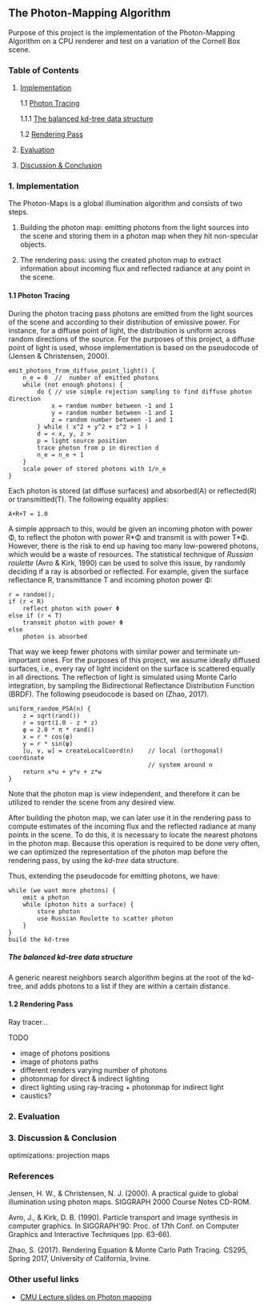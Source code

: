 ## The Photon-Mapping Algorithm

Purpose of this project is the implementation of the Photon-Mapping Algorithm on
a CPU renderer and test on a variation of the Cornell Box scene.

### Table of Contents

1. [Implementation](#1-implementation)

    1.1 [Photon Tracing](#11-photon-tracing)

    1.1.1 [The balanced kd-tree data structure](#the-balanced-kd-tree-data-structure)

    1.2 [Rendering Pass](#12-rendering-pass)

2. [Evaluation](#evaluation)

3. [Discussion & Conclusion](#discussion-&-conclusion)

### 1. Implementation

The Photon-Maps is a global illumination algorithm and consists of two steps.

1. Building the photon map: emitting photons from the light sources into the
   scene and storing them in a photon map when they hit non-specular objects. 

2. The rendering pass: using the created photon map to extract information about
   incoming flux and reflected radiance at any point in the scene.

#### 1.1 Photon Tracing

During the photon tracing pass photons are emitted from the light sources of
the scene and according to their distribution of emissive power. For instance,
for a diffuse point of light, the distribution is uniform across random
directions of the source. For the purposes of this project, a
diffuse point of light is used, whose implementation is based on the pseudocode
of (Jensen & Christensen, 2000).

```
emit_photons_from_diffuse_point_light() {
    n_e = 0  //  number of emitted photons
    while (not enough photons) {
        do { // use simple rejection sampling to find diffuse photon direction
            x = random number between -1 and 1
            y = random number between -1 and 1
            z = random number between -1 and 1
        } while ( x^2 + y^2 + z^2 > 1 )
        d = < x, y, z >
        p = light source position
        trace photon from p in direction d
        n_e = n_e + 1
    }
    scale power of stored photons with 1/n_e
}
```

Each photon is stored (at diffuse surfaces) and absorbed(A) or reflected(R) or
transmitted(T). The following equality applies:

    A+R+T = 1.0

A simple approach to this, would be given an incoming photon with power Φ, to
reflect the photon with power R\*Φ and transmit is with power T\*Φ.  However,
there is the risk to end up having too many low-powered photons, which would be
a waste of resources. The statistical technique of *Russian roulette* (Avro &
Kirk, 1990) can be used to solve this issue, by randomly deciding if a ray is
absorbed or reflected. For example, given the surface reflectance R,
transmittance T and incoming photon power Φ:

```
r = random();
if (r < R)
    reflect photon with power Φ
else if (r < T)
    transmit photon with power Φ
else
    photon is absorbed
```

That way we keep fewer photons with similar power and terminate un-important
ones. For the purposes of this project, we assume ideally diffused surfaces,
i.e., every ray of light incident on the surface is scattered equally in all
directions. The reflection of light is simulated using Monte Carlo integration,
by sampling the Bidirectional Reflectance Distribution Function (BRDF). The
following pseudocode is based on (Zhao, 2017).

```
uniform_random_PSA(n) {
    z = sqrt(rand())
    r = sqrt(1.0 - z * z)
    φ = 2.0 * π * rand()
    x = r * cos(φ)
    y = r * sin(φ)
    [u, v, w] = createLocalCoord(n)    // local (orthogonal) coordinate
                                       // system around n
    return x*u + y*v + z*w
}
```

Note that the photon map is view independent, and therefore it can be 
utilized to render the scene from any desired view. 

After building the photon map, we can later use it in the rendering pass to 
compute estimates of the incoming flux and the reflected radiance at
many points in the scene. To do this, it is necessary to locate the nearest
photons in the photon map. Because this operation is required to be done
very often, we can optimized the representation of the photon map before the
rendering pass, by using the *kd-tree* data structure.

Thus, extending the pseudocode for emitting photons, we have:

```
while (we want more photons) {
    emit a photon
    while (photon hits a surface) {
        store photon
        use Russian Roulette to scatter photon
    }
}
build the kd-tree 
```

##### The balanced kd-tree data structure

A generic nearest neighbors search algorithm begins at the root of the kd-
tree, and adds photons to a list if they are within a certain distance.

#### 1.2 Rendering Pass

Ray tracer... 

TODO

+ image of photons positions
+ image of photons paths
+ different renders varying number of photons
+ photonmap for direct & indirect lighting
+ direct lighting using ray-tracing + photonmap for indirect light
+ caustics?

### 2. Evaluation

### 3. Discussion & Conclusion

optimizations: projection maps

### References

Jensen, H. W., & Christensen, N. J. (2000). A practical guide to global illumination using photon maps. SIGGRAPH 2000 Course Notes CD-ROM.

Avro, J., & Kirk, D. B. (1990). Particle transport and image synthesis in computer graphics. In SIGGRAPH’90: Proc. of 17th Conf. on Computer Graphics and Interactive Techniques (pp. 63-66).

Zhao, S. (2017). Rendering Equation & Monte Carlo Path Tracing. CS295, Spring 2017, University of California, Irvine. 

### Other useful links

+ [CMU Lecture slides on Photon mapping](https://www.cs.cmu.edu/afs/cs/academic/class/15462-s12/www/lec_slides/lec18.pdf)

